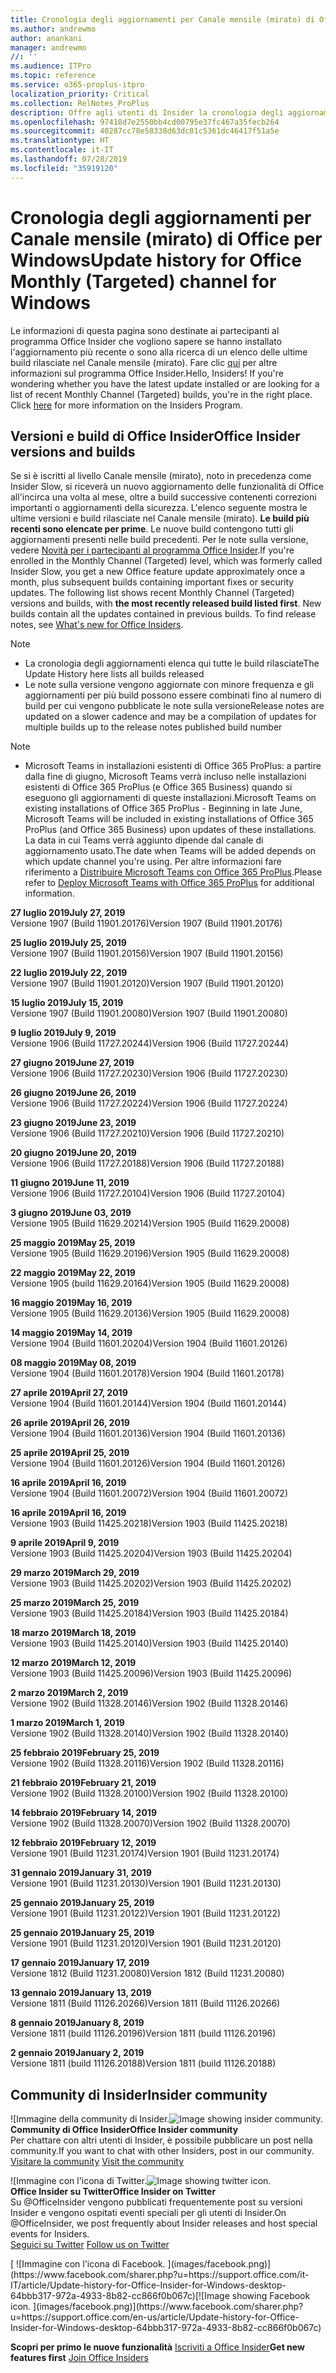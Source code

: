 ```yaml
---
title: Cronologia degli aggiornamenti per Canale mensile (mirato) di Office
ms.author: andrewmo
author: anankani
manager: andrewmo
//: ''
ms.audience: ITPro
ms.topic: reference
ms.service: o365-proplus-itpro
localization_priority: Critical
ms.collection: RelNotes_ProPlus
description: Offre agli utenti di Insider la cronologia degli aggiornamenti relativi alle versioni pubblicate in Canale mensile (mirato) per desktop Windows
ms.openlocfilehash: 97418d7e2550bb4cd00795e37fc467a35fecb264
ms.sourcegitcommit: 40287cc78e58338d63dc01c5361dc46417f51a5e
ms.translationtype: HT
ms.contentlocale: it-IT
ms.lasthandoff: 07/28/2019
ms.locfileid: "35919120"
---
```

# <a name="update-history-for-office-monthly-targeted-channel-for-windows"></a><span data-ttu-id="b3f09-103">Cronologia degli aggiornamenti per Canale mensile (mirato) di Office per Windows</span><span class="sxs-lookup"><span data-stu-id="b3f09-103">Update history for Office Monthly (Targeted) channel for Windows</span></span>

<span data-ttu-id="b3f09-p101">Le informazioni di questa pagina sono destinate ai partecipanti al programma Office Insider che vogliono sapere se hanno installato l'aggiornamento più recente o sono alla ricerca di un elenco delle ultime build rilasciate nel Canale mensile (mirato). Fare clic [qui](https://insider.office.com/) per altre informazioni sul programma Office Insider.</span><span class="sxs-lookup"><span data-stu-id="b3f09-p101">Hello, Insiders! If you're wondering whether you have the latest update installed or are looking for a list of recent Monthly Channel (Targeted) builds, you're in the right place. Click [here](https://insider.office.com/) for more information on the Insiders Program.</span></span>

## <a name="office-insider-versions-and-builds"></a><span data-ttu-id="b3f09-107">Versioni e build di Office Insider</span><span class="sxs-lookup"><span data-stu-id="b3f09-107">Office Insider versions and builds</span></span>

<span data-ttu-id="b3f09-p102">Se si è iscritti al livello Canale mensile (mirato), noto in precedenza come Insider Slow, si riceverà un nuovo aggiornamento delle funzionalità di Office all'incirca una volta al mese, oltre a build successive contenenti correzioni importanti o aggiornamenti della sicurezza. L'elenco seguente mostra le ultime versioni e build rilasciate nel Canale mensile (mirato). **Le build più recenti sono elencate per prime**. Le nuove build contengono tutti gli aggiornamenti presenti nelle build precedenti. Per le note sulla versione, vedere [Novità per i partecipanti al programma Office Insider](https://support.office.com/it-IT/article/what-s-new-for-office-insiders-c152d1e2-96ff-4ce9-8c14-e74e13847a24).</span><span class="sxs-lookup"><span data-stu-id="b3f09-p102">If you're enrolled in the Monthly Channel (Targeted) level, which was formerly called Insider Slow, you get a new Office feature update approximately once a month, plus subsequent builds containing important fixes or security updates. The following list shows recent Monthly Channel (Targeted) versions and builds, with **the most recently released build listed first**. New builds contain all the updates contained in previous builds. To find release notes, see [What's new for Office Insiders](https://support.office.com/en-us/article/what-s-new-for-office-insiders-c152d1e2-96ff-4ce9-8c14-e74e13847a24).</span></span>

> [!NOTE]
> - <span data-ttu-id="b3f09-112">La cronologia degli aggiornamenti elenca qui tutte le build rilasciate</span><span class="sxs-lookup"><span data-stu-id="b3f09-112">The Update History here lists all builds released</span></span>
> - <span data-ttu-id="b3f09-113">Le note sulla versione vengono aggiornate con minore frequenza e gli aggiornamenti per più build possono essere combinati fino al numero di build per cui vengono pubblicate le note sulla versione</span><span class="sxs-lookup"><span data-stu-id="b3f09-113">Release notes are updated on a slower cadence and may be a compilation of updates for multiple builds up to the release notes published build number</span></span>

 > [!NOTE]
> - <span data-ttu-id="b3f09-114">Microsoft Teams in installazioni esistenti di Office 365 ProPlus: a partire dalla fine di giugno, Microsoft Teams verrà incluso nelle installazioni esistenti di Office 365 ProPlus (e Office 365 Business) quando si eseguono gli aggiornamenti di queste installazioni.</span><span class="sxs-lookup"><span data-stu-id="b3f09-114">Microsoft Teams on existing installations of Office 365 ProPlus - Beginning in late June, Microsoft Teams will be included in existing installations of Office 365 ProPlus (and Office 365 Business) upon updates of these installations.</span></span> <span data-ttu-id="b3f09-115">La data in cui Teams verrà aggiunto dipende dal canale di aggiornamento usato.</span><span class="sxs-lookup"><span data-stu-id="b3f09-115">The date when Teams will be added depends on which update channel you're using.</span></span> <span data-ttu-id="b3f09-116">Per altre informazioni fare riferimento a [Distribuire Microsoft Teams con Office 365 ProPlus](https://docs.microsoft.com/it-IT/deployoffice/teams-install).</span><span class="sxs-lookup"><span data-stu-id="b3f09-116">Please refer to [Deploy Microsoft Teams with Office 365 ProPlus](https://docs.microsoft.com/en-us/deployoffice/teams-install) for additional information.</span></span>

[//]: # (NON RIMUOVERE)

<span data-ttu-id="b3f09-118">**27 luglio 2019**</span><span class="sxs-lookup"><span data-stu-id="b3f09-118">**July 27, 2019**</span></span><br/>
<span data-ttu-id="b3f09-119">Versione 1907 (Build 11901.20176)</span><span class="sxs-lookup"><span data-stu-id="b3f09-119">Version 1907 (Build 11901.20176)</span></span><br/>

<span data-ttu-id="b3f09-120">**25 luglio 2019**</span><span class="sxs-lookup"><span data-stu-id="b3f09-120">**July 25, 2019**</span></span><br/>
<span data-ttu-id="b3f09-121">Versione 1907 (Build 11901.20156)</span><span class="sxs-lookup"><span data-stu-id="b3f09-121">Version 1907 (Build 11901.20156)</span></span><br/>

<span data-ttu-id="b3f09-122">**22 luglio 2019**</span><span class="sxs-lookup"><span data-stu-id="b3f09-122">**July 22, 2019**</span></span><br/>
<span data-ttu-id="b3f09-123">Versione 1907 (Build 11901.20120)</span><span class="sxs-lookup"><span data-stu-id="b3f09-123">Version 1907 (Build 11901.20120)</span></span><br/>

<span data-ttu-id="b3f09-124">**15 luglio 2019**</span><span class="sxs-lookup"><span data-stu-id="b3f09-124">**July 15, 2019**</span></span><br/>
<span data-ttu-id="b3f09-125">Versione 1907 (Build 11901.20080)</span><span class="sxs-lookup"><span data-stu-id="b3f09-125">Version 1907 (Build 11901.20080)</span></span><br/>

<span data-ttu-id="b3f09-126">**9 luglio 2019**</span><span class="sxs-lookup"><span data-stu-id="b3f09-126">**July 9, 2019**</span></span><br/>
<span data-ttu-id="b3f09-127">Versione 1906 (Build 11727.20244)</span><span class="sxs-lookup"><span data-stu-id="b3f09-127">Version 1906 (Build 11727.20244)</span></span><br/>

<span data-ttu-id="b3f09-128">**27 giugno 2019**</span><span class="sxs-lookup"><span data-stu-id="b3f09-128">**June 27, 2019**</span></span><br/>
<span data-ttu-id="b3f09-129">Versione 1906 (Build 11727.20230)</span><span class="sxs-lookup"><span data-stu-id="b3f09-129">Version 1906 (Build 11727.20230)</span></span><br/>

<span data-ttu-id="b3f09-130">**26 giugno 2019**</span><span class="sxs-lookup"><span data-stu-id="b3f09-130">**June 26, 2019**</span></span><br/>
<span data-ttu-id="b3f09-131">Versione 1906 (Build 11727.20224)</span><span class="sxs-lookup"><span data-stu-id="b3f09-131">Version 1906 (Build 11727.20224)</span></span><br/>

<span data-ttu-id="b3f09-132">**23 giugno 2019**</span><span class="sxs-lookup"><span data-stu-id="b3f09-132">**June 23, 2019**</span></span><br/>
<span data-ttu-id="b3f09-133">Versione 1906 (Build 11727.20210)</span><span class="sxs-lookup"><span data-stu-id="b3f09-133">Version 1906 (Build 11727.20210)</span></span><br/>

<span data-ttu-id="b3f09-134">**20 giugno 2019**</span><span class="sxs-lookup"><span data-stu-id="b3f09-134">**June 20, 2019**</span></span><br/>
<span data-ttu-id="b3f09-135">Versione 1906 (Build 11727.20188)</span><span class="sxs-lookup"><span data-stu-id="b3f09-135">Version 1906 (Build 11727.20188)</span></span><br/>

<span data-ttu-id="b3f09-136">**11 giugno 2019**</span><span class="sxs-lookup"><span data-stu-id="b3f09-136">**June 11, 2019**</span></span><br/>
<span data-ttu-id="b3f09-137">Versione 1906 (Build 11727.20104)</span><span class="sxs-lookup"><span data-stu-id="b3f09-137">Version 1906 (Build 11727.20104)</span></span><br/>

<span data-ttu-id="b3f09-138">**3 giugno 2019**</span><span class="sxs-lookup"><span data-stu-id="b3f09-138">**June 03, 2019**</span></span><br/>
<span data-ttu-id="b3f09-139">Versione 1905 (Build 11629.20214)</span><span class="sxs-lookup"><span data-stu-id="b3f09-139">Version 1905 (Build 11629.20008)</span></span><br/>

<span data-ttu-id="b3f09-140">**25 maggio 2019**</span><span class="sxs-lookup"><span data-stu-id="b3f09-140">**May 25, 2019**</span></span><br/>
<span data-ttu-id="b3f09-141">Versione 1905 (Build 11629.20196)</span><span class="sxs-lookup"><span data-stu-id="b3f09-141">Version 1905 (Build 11629.20008)</span></span><br/>

<span data-ttu-id="b3f09-142">**22 maggio 2019**</span><span class="sxs-lookup"><span data-stu-id="b3f09-142">**May 22, 2019**</span></span><br/> <span data-ttu-id="b3f09-143">Versione 1905 (build 11629.20164)</span><span class="sxs-lookup"><span data-stu-id="b3f09-143">Version 1905 (Build 11629.20008)</span></span><br/>

<span data-ttu-id="b3f09-144">**16 maggio 2019**</span><span class="sxs-lookup"><span data-stu-id="b3f09-144">**May 16, 2019**</span></span><br/>
<span data-ttu-id="b3f09-145">Versione 1905 (Build 11629.20136)</span><span class="sxs-lookup"><span data-stu-id="b3f09-145">Version 1905 (Build 11629.20008)</span></span><br/>

<span data-ttu-id="b3f09-146">**14 maggio 2019**</span><span class="sxs-lookup"><span data-stu-id="b3f09-146">**May 14, 2019**</span></span><br/>
<span data-ttu-id="b3f09-147">Versione 1904 (Build 11601.20204)</span><span class="sxs-lookup"><span data-stu-id="b3f09-147">Version 1904 (Build 11601.20126)</span></span><br/>

<span data-ttu-id="b3f09-148">**08 maggio 2019**</span><span class="sxs-lookup"><span data-stu-id="b3f09-148">**May 08, 2019**</span></span><br/>
<span data-ttu-id="b3f09-149">Versione 1904 (Build 11601.20178)</span><span class="sxs-lookup"><span data-stu-id="b3f09-149">Version 1904 (Build 11601.20178)</span></span><br/>

<span data-ttu-id="b3f09-150">**27 aprile 2019**</span><span class="sxs-lookup"><span data-stu-id="b3f09-150">**April 27, 2019**</span></span><br/>
<span data-ttu-id="b3f09-151">Versione 1904 (Build 11601.20144)</span><span class="sxs-lookup"><span data-stu-id="b3f09-151">Version 1904 (Build 11601.20144)</span></span><br/>

<span data-ttu-id="b3f09-152">**26 aprile 2019**</span><span class="sxs-lookup"><span data-stu-id="b3f09-152">**April 26, 2019**</span></span><br/>
<span data-ttu-id="b3f09-153">Versione 1904 (Build 11601.20136)</span><span class="sxs-lookup"><span data-stu-id="b3f09-153">Version 1904 (Build 11601.20136)</span></span><br/>

<span data-ttu-id="b3f09-154">**25 aprile 2019**</span><span class="sxs-lookup"><span data-stu-id="b3f09-154">**April 25, 2019**</span></span><br/>
<span data-ttu-id="b3f09-155">Versione 1904 (Build 11601.20126)</span><span class="sxs-lookup"><span data-stu-id="b3f09-155">Version 1904 (Build 11601.20126)</span></span><br/>

<span data-ttu-id="b3f09-156">**16 aprile 2019**</span><span class="sxs-lookup"><span data-stu-id="b3f09-156">**April 16, 2019**</span></span><br/>
<span data-ttu-id="b3f09-157">Versione 1904 (Build 11601.20072)</span><span class="sxs-lookup"><span data-stu-id="b3f09-157">Version 1904 (Build 11601.20072)</span></span><br/>

<span data-ttu-id="b3f09-158">**16 aprile 2019**</span><span class="sxs-lookup"><span data-stu-id="b3f09-158">**April 16, 2019**</span></span><br/>
<span data-ttu-id="b3f09-159">Versione 1903 (Build 11425.20218)</span><span class="sxs-lookup"><span data-stu-id="b3f09-159">Version 1903 (Build 11425.20218)</span></span><br/>

<span data-ttu-id="b3f09-160">**9 aprile 2019**</span><span class="sxs-lookup"><span data-stu-id="b3f09-160">**April 9, 2019**</span></span><br/>
<span data-ttu-id="b3f09-161">Versione 1903 (Build 11425.20204)</span><span class="sxs-lookup"><span data-stu-id="b3f09-161">Version 1903 (Build 11425.20204)</span></span><br/>

<span data-ttu-id="b3f09-162">**29 marzo 2019**</span><span class="sxs-lookup"><span data-stu-id="b3f09-162">**March 29, 2019**</span></span><br/> <span data-ttu-id="b3f09-163">Versione 1903 (Build 11425.20202)</span><span class="sxs-lookup"><span data-stu-id="b3f09-163">Version 1903 (Build 11425.20202)</span></span><br/>

<span data-ttu-id="b3f09-164">**25 marzo 2019**</span><span class="sxs-lookup"><span data-stu-id="b3f09-164">**March 25, 2019**</span></span><br/> <span data-ttu-id="b3f09-165">Versione 1903 (Build 11425.20184)</span><span class="sxs-lookup"><span data-stu-id="b3f09-165">Version 1903 (Build 11425.20184)</span></span><br/>

<span data-ttu-id="b3f09-166">**18 marzo 2019**</span><span class="sxs-lookup"><span data-stu-id="b3f09-166">**March 18, 2019**</span></span><br/> <span data-ttu-id="b3f09-167">Versione 1903 (Build 11425.20140)</span><span class="sxs-lookup"><span data-stu-id="b3f09-167">Version 1903 (Build 11425.20140)</span></span><br/>

<span data-ttu-id="b3f09-168">**12 marzo 2019**</span><span class="sxs-lookup"><span data-stu-id="b3f09-168">**March 12, 2019**</span></span><br/> <span data-ttu-id="b3f09-169">Versione 1903 (Build 11425.20096)</span><span class="sxs-lookup"><span data-stu-id="b3f09-169">Version 1903 (Build 11425.20096)</span></span><br/>

<span data-ttu-id="b3f09-170">**2 marzo 2019**</span><span class="sxs-lookup"><span data-stu-id="b3f09-170">**March 2, 2019**</span></span><br/> <span data-ttu-id="b3f09-171">Versione 1902 (Build 11328.20146)</span><span class="sxs-lookup"><span data-stu-id="b3f09-171">Version 1902 (Build 11328.20146)</span></span><br/>

<span data-ttu-id="b3f09-172">**1 marzo 2019**</span><span class="sxs-lookup"><span data-stu-id="b3f09-172">**March 1, 2019**</span></span><br/> <span data-ttu-id="b3f09-173">Versione 1902 (Build 11328.20140)</span><span class="sxs-lookup"><span data-stu-id="b3f09-173">Version 1902 (Build 11328.20140)</span></span><br/>

<span data-ttu-id="b3f09-174">**25 febbraio 2019**</span><span class="sxs-lookup"><span data-stu-id="b3f09-174">**February 25, 2019**</span></span><br/> <span data-ttu-id="b3f09-175">Versione 1902 (Build 11328.20116)</span><span class="sxs-lookup"><span data-stu-id="b3f09-175">Version 1902 (Build 11328.20116)</span></span><br/>

<span data-ttu-id="b3f09-176">**21 febbraio 2019**</span><span class="sxs-lookup"><span data-stu-id="b3f09-176">**February 21, 2019**</span></span><br/> <span data-ttu-id="b3f09-177">Versione 1902 (Build 11328.20100)</span><span class="sxs-lookup"><span data-stu-id="b3f09-177">Version 1902 (Build 11328.20100)</span></span><br/>

<span data-ttu-id="b3f09-178">**14 febbraio 2019**</span><span class="sxs-lookup"><span data-stu-id="b3f09-178">**February 14, 2019**</span></span><br/> <span data-ttu-id="b3f09-179">Versione 1902 (Build 11328.20070)</span><span class="sxs-lookup"><span data-stu-id="b3f09-179">Version 1902 (Build 11328.20070)</span></span><br/>

<span data-ttu-id="b3f09-180">**12 febbraio 2019**</span><span class="sxs-lookup"><span data-stu-id="b3f09-180">**February 12, 2019**</span></span><br/> <span data-ttu-id="b3f09-181">Versione 1901 (Build 11231.20174)</span><span class="sxs-lookup"><span data-stu-id="b3f09-181">Version 1901 (Build 11231.20174)</span></span><br/>

<span data-ttu-id="b3f09-182">**31 gennaio 2019**</span><span class="sxs-lookup"><span data-stu-id="b3f09-182">**January 31, 2019**</span></span><br/> <span data-ttu-id="b3f09-183">Versione 1901 (Build 11231.20130)</span><span class="sxs-lookup"><span data-stu-id="b3f09-183">Version 1901 (Build 11231.20130)</span></span><br/> 

<span data-ttu-id="b3f09-184">**25 gennaio 2019**</span><span class="sxs-lookup"><span data-stu-id="b3f09-184">**January 25, 2019**</span></span><br/> <span data-ttu-id="b3f09-185">Versione 1901 (Build 11231.20122)</span><span class="sxs-lookup"><span data-stu-id="b3f09-185">Version 1901 (Build 11231.20122)</span></span><br/> 

<span data-ttu-id="b3f09-186">**25 gennaio 2019**</span><span class="sxs-lookup"><span data-stu-id="b3f09-186">**January 25, 2019**</span></span><br/> <span data-ttu-id="b3f09-187">Versione 1901 (Build 11231.20120)</span><span class="sxs-lookup"><span data-stu-id="b3f09-187">Version 1901 (Build 11231.20120)</span></span><br/> 

<span data-ttu-id="b3f09-188">**17 gennaio 2019**</span><span class="sxs-lookup"><span data-stu-id="b3f09-188">**January 17, 2019**</span></span><br/> <span data-ttu-id="b3f09-189">Versione 1812 (Build 11231.20080)</span><span class="sxs-lookup"><span data-stu-id="b3f09-189">Version 1812 (Build 11231.20080)</span></span><br/> 

<span data-ttu-id="b3f09-190">**13 gennaio 2019**</span><span class="sxs-lookup"><span data-stu-id="b3f09-190">**January 13, 2019**</span></span><br/> <span data-ttu-id="b3f09-191">Versione 1811 (Build 11126.20266)</span><span class="sxs-lookup"><span data-stu-id="b3f09-191">Version 1811 (Build 11126.20266)</span></span><br/>

<span data-ttu-id="b3f09-192">**8 gennaio 2019**</span><span class="sxs-lookup"><span data-stu-id="b3f09-192">**January 8, 2019**</span></span><br/> <span data-ttu-id="b3f09-193">Versione 1811 (build 11126.20196)</span><span class="sxs-lookup"><span data-stu-id="b3f09-193">Version 1811 (build 11126.20196)</span></span><br/> 

<span data-ttu-id="b3f09-194">**2 gennaio 2019**</span><span class="sxs-lookup"><span data-stu-id="b3f09-194">**January 2, 2019**</span></span><br/> <span data-ttu-id="b3f09-195">Versione 1811 (build 11126.20188)</span><span class="sxs-lookup"><span data-stu-id="b3f09-195">Version 1811 (build 11126.20188)</span></span><br/> 


## <a name="insider-community"></a><span data-ttu-id="b3f09-196">Community di Insider</span><span class="sxs-lookup"><span data-stu-id="b3f09-196">Insider community</span></span>

<span data-ttu-id="b3f09-197">![Immagine della community di Insider.</span><span class="sxs-lookup"><span data-stu-id="b3f09-197">![Image showing insider community.</span></span> ](images/insidercommunity.png)<br/>
<span data-ttu-id="b3f09-198">**Community di Office Insider**</span><span class="sxs-lookup"><span data-stu-id="b3f09-198">**Office Insider community**</span></span><br/> <span data-ttu-id="b3f09-199">Per chattare con altri utenti di Insider, è possibile pubblicare un post nella community.</span><span class="sxs-lookup"><span data-stu-id="b3f09-199">If you want to chat with other Insiders, post in our community.</span></span><br/><span data-ttu-id="b3f09-200"> 
[Visitare la community](https://go.microsoft.com/fwlink/?linkid=843493)</span><span class="sxs-lookup"><span data-stu-id="b3f09-200"> 
[Visit the community](https://go.microsoft.com/fwlink/?linkid=843493)</span></span><br/> 

<span data-ttu-id="b3f09-201">![Immagine con l'icona di Twitter.</span><span class="sxs-lookup"><span data-stu-id="b3f09-201">![Image showing twitter icon.</span></span> ](images/twitter.png)<br/>
<span data-ttu-id="b3f09-202">**Office Insider su Twitter**</span><span class="sxs-lookup"><span data-stu-id="b3f09-202">**Office Insider on Twitter**</span></span><br/> <span data-ttu-id="b3f09-203">Su @OfficeInsider vengono pubblicati frequentemente post su versioni Insider e vengono ospitati eventi speciali per gli utenti di Insider.</span><span class="sxs-lookup"><span data-stu-id="b3f09-203">On @OfficeInsider, we post frequently about Insider releases and host special events for Insiders.</span></span><br/><span data-ttu-id="b3f09-204"> 
[Seguici su Twitter](https://go.microsoft.com/fwlink/?linkid=717717)</span><span class="sxs-lookup"><span data-stu-id="b3f09-204"> 
[Follow us on Twitter](https://go.microsoft.com/fwlink/?linkid=717717)</span></span><br/> 

<span data-ttu-id="b3f09-205">
  [
  ![Immagine con l'icona di Facebook. ](images/facebook.png)](https://www.facebook.com/sharer.php?u=https://support.office.com/it-IT/article/Update-history-for-Office-Insider-for-Windows-desktop-64bbb317-972a-4933-8b82-cc866f0b067c)</span><span class="sxs-lookup"><span data-stu-id="b3f09-205">[![Image showing Facebook icon. ](images/facebook.png)](https://www.facebook.com/sharer.php?u=https://support.office.com/en-us/article/Update-history-for-Office-Insider-for-Windows-desktop-64bbb317-972a-4933-8b82-cc866f0b067c)</span></span>       


<span data-ttu-id="b3f09-206">**Scopri per primo le nuove funzionalità**
[Iscriviti a Office Insider](https://insider.office.com/)</span><span class="sxs-lookup"><span data-stu-id="b3f09-206">**Get new features first**
[Join Office Insiders](https://insider.office.com/)</span></span>
